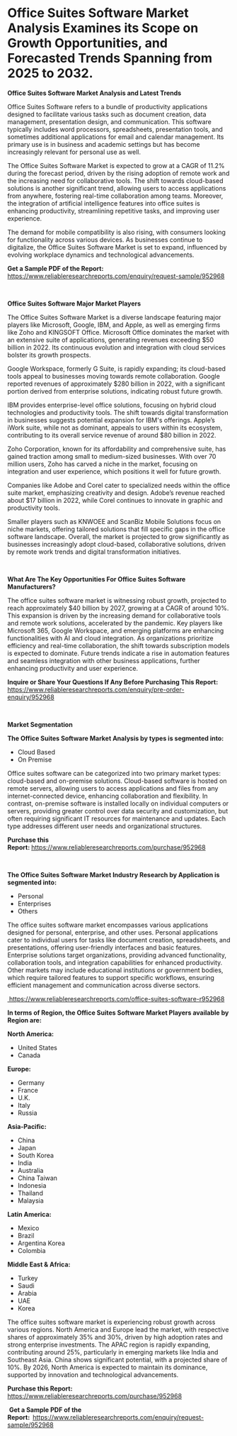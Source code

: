 <p><h1>Office Suites Software Market Analysis Examines its Scope on Growth Opportunities, and Forecasted Trends Spanning from 2025 to 2032.</h1></p><p><strong>Office Suites Software Market Analysis and Latest Trends</strong></p>
<p><p>Office Suites Software refers to a bundle of productivity applications designed to facilitate various tasks such as document creation, data management, presentation design, and communication. This software typically includes word processors, spreadsheets, presentation tools, and sometimes additional applications for email and calendar management. Its primary use is in business and academic settings but has become increasingly relevant for personal use as well.</p><p>The Office Suites Software Market is expected to grow at a CAGR of 11.2% during the forecast period, driven by the rising adoption of remote work and the increasing need for collaborative tools. The shift towards cloud-based solutions is another significant trend, allowing users to access applications from anywhere, fostering real-time collaboration among teams. Moreover, the integration of artificial intelligence features into office suites is enhancing productivity, streamlining repetitive tasks, and improving user experience. </p><p>The demand for mobile compatibility is also rising, with consumers looking for functionality across various devices. As businesses continue to digitalize, the Office Suites Software Market is set to expand, influenced by evolving workplace dynamics and technological advancements.</p></p>
<p><strong>Get a Sample PDF of the Report:&nbsp;</strong> <a href="https://www.reliableresearchreports.com/enquiry/request-sample/952968?utm_campaign=3499&utm_medium=2&utm_source=Github&utm_content=ia&utm_term=17042025&utm_id=office-suites-software">https://www.reliableresearchreports.com/enquiry/request-sample/952968</a></p>
<p>&nbsp;</p>
<p><strong>Office Suites Software Major Market Players</strong></p>
<p><p>The Office Suites Software Market is a diverse landscape featuring major players like Microsoft, Google, IBM, and Apple, as well as emerging firms like Zoho and KINGSOFT Office. Microsoft Office dominates the market with an extensive suite of applications, generating revenues exceeding $50 billion in 2022. Its continuous evolution and integration with cloud services bolster its growth prospects.</p><p>Google Workspace, formerly G Suite, is rapidly expanding; its cloud-based tools appeal to businesses moving towards remote collaboration. Google reported revenues of approximately $280 billion in 2022, with a significant portion derived from enterprise solutions, indicating robust future growth.</p><p>IBM provides enterprise-level office solutions, focusing on hybrid cloud technologies and productivity tools. The shift towards digital transformation in businesses suggests potential expansion for IBM's offerings. Apple’s iWork suite, while not as dominant, appeals to users within its ecosystem, contributing to its overall service revenue of around $80 billion in 2022.</p><p>Zoho Corporation, known for its affordability and comprehensive suite, has gained traction among small to medium-sized businesses. With over 70 million users, Zoho has carved a niche in the market, focusing on integration and user experience, which positions it well for future growth.</p><p>Companies like Adobe and Corel cater to specialized needs within the office suite market, emphasizing creativity and design. Adobe’s revenue reached about $17 billion in 2022, while Corel continues to innovate in graphic and productivity tools.</p><p>Smaller players such as KNWOEE and ScanBiz Mobile Solutions focus on niche markets, offering tailored solutions that fill specific gaps in the office software landscape. Overall, the market is projected to grow significantly as businesses increasingly adopt cloud-based, collaborative solutions, driven by remote work trends and digital transformation initiatives.</p></p>
<p>&nbsp;</p>
<p><strong>What Are The Key Opportunities For Office Suites Software Manufacturers?</strong></p>
<p><p>The office suites software market is witnessing robust growth, projected to reach approximately $40 billion by 2027, growing at a CAGR of around 10%. This expansion is driven by the increasing demand for collaborative tools and remote work solutions, accelerated by the pandemic. Key players like Microsoft 365, Google Workspace, and emerging platforms are enhancing functionalities with AI and cloud integration. As organizations prioritize efficiency and real-time collaboration, the shift towards subscription models is expected to dominate. Future trends indicate a rise in automation features and seamless integration with other business applications, further enhancing productivity and user experience.</p></p>
<p><strong>Inquire or Share Your Questions If Any Before Purchasing This Report:</strong> <a href="https://www.reliableresearchreports.com/enquiry/pre-order-enquiry/952968?utm_campaign=3499&utm_medium=2&utm_source=Github&utm_content=ia&utm_term=17042025&utm_id=office-suites-software">https://www.reliableresearchreports.com/enquiry/pre-order-enquiry/952968</a></p>
<p>&nbsp;</p>
<p><strong>Market Segmentation</strong></p>
<p><strong>The Office Suites Software Market Analysis by types is segmented into:</strong></p>
<p><ul><li>Cloud Based</li><li>On Premise</li></ul></p>
<p><p>Office suites software can be categorized into two primary market types: cloud-based and on-premise solutions. Cloud-based software is hosted on remote servers, allowing users to access applications and files from any internet-connected device, enhancing collaboration and flexibility. In contrast, on-premise software is installed locally on individual computers or servers, providing greater control over data security and customization, but often requiring significant IT resources for maintenance and updates. Each type addresses different user needs and organizational structures.</p></p>
<p><strong>Purchase this Report:&nbsp;</strong><a href="https://www.reliableresearchreports.com/purchase/952968?utm_campaign=3499&utm_medium=2&utm_source=Github&utm_content=ia&utm_term=17042025&utm_id=office-suites-software">https://www.reliableresearchreports.com/purchase/952968</a></p>
<p>&nbsp;</p>
<p><strong>The Office Suites Software Market Industry Research by Application is segmented into:</strong></p>
<p><ul><li>Personal</li><li>Enterprises</li><li>Others</li></ul></p>
<p><p>The office suites software market encompasses various applications designed for personal, enterprise, and other uses. Personal applications cater to individual users for tasks like document creation, spreadsheets, and presentations, offering user-friendly interfaces and basic features. Enterprise solutions target organizations, providing advanced functionality, collaboration tools, and integration capabilities for enhanced productivity. Other markets may include educational institutions or government bodies, which require tailored features to support specific workflows, ensuring efficient management and communication across diverse sectors.</p></p>
<p><a href="https://www.reliableresearchreports.com/office-suites-software-r952968?utm_campaign=3499&utm_medium=2&utm_source=Github&utm_content=ia&utm_term=17042025&utm_id=office-suites-software">&nbsp;https://www.reliableresearchreports.com/office-suites-software-r952968</a></p>
<p><strong>In terms of Region, the Office Suites Software Market Players available by Region are:</strong></p>
<p>
    <p> <strong> North America: </strong>
        <ul>
            <li>United States</li>
            <li>Canada</li>
        </ul>
        </p> 
    <p> <strong> Europe: </strong>
        <ul>
            <li>Germany</li>
            <li>France</li>
            <li>U.K.</li>
            <li>Italy</li>
            <li>Russia</li>
        </ul>
        </p> 
    <p> <strong> Asia-Pacific: </strong>
        <ul>
            <li>China</li>
            <li>Japan</li>
            <li>South Korea</li>
            <li>India</li>
            <li>Australia</li>
            <li>China Taiwan</li>
            <li>Indonesia</li>
            <li>Thailand</li>
            <li>Malaysia</li>
        </ul>
        </p> 
    <p> <strong> Latin America: </strong>
        <ul>
            <li>Mexico</li>
            <li>Brazil</li>
            <li>Argentina Korea</li>
            <li>Colombia</li>
        </ul>
        </p> 
    <p> <strong> Middle East & Africa: </strong>
        <ul>
            <li>Turkey</li>
            <li>Saudi</li>
            <li>Arabia</li>
            <li>UAE</li>
            <li>Korea</li>
        </ul>
    </p>
    </p>
<p><p>The office suites software market is experiencing robust growth across various regions. North America and Europe lead the market, with respective shares of approximately 35% and 30%, driven by high adoption rates and strong enterprise investments. The APAC region is rapidly expanding, contributing around 25%, particularly in emerging markets like India and Southeast Asia. China shows significant potential, with a projected share of 10%. By 2026, North America is expected to maintain its dominance, supported by innovation and technological advancements.</p></p>
<p><strong>Purchase this Report: </strong><a href="https://www.reliableresearchreports.com/purchase/952968?utm_campaign=3499&utm_medium=2&utm_source=Github&utm_content=ia&utm_term=17042025&utm_id=office-suites-software">https://www.reliableresearchreports.com/purchase/952968</a></p>
<p>&nbsp;<strong>Get a Sample PDF of the Report:&nbsp;&nbsp;</strong><a href="https://www.reliableresearchreports.com/enquiry/request-sample/952968?utm_campaign=3499&utm_medium=2&utm_source=Github&utm_content=ia&utm_term=17042025&utm_id=office-suites-software">https://www.reliableresearchreports.com/enquiry/request-sample/952968</a></p>
<p><strong></strong></p>
<p><p></p><p></p><p></p></p>